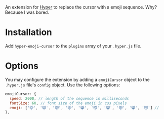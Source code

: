 An extension for [Hyper](https://github.com/zeit/hyper) to replace the cursor with a emoji sequence. Why? Because I was bored.

# Installation

Add `hyper-emoji-cursor` to the `plugins` array of your `.hyper.js` file.

# Options

You may configure the extension by adding a `emojiCursor` object to the `.hyper.js` file's `config` object. Use the following options:

```javascript
emojiCursor: {
  speed: 2000, // length of the sequence in milliseconds
  fontSize: 60, // font size of the emoji in css pixels
  emoji: ['🐱', '🙀', '😾', '😿', '😹', '😼', '😺', '😻', '😸', '😽'] // custom emoji sequence.
},
```

